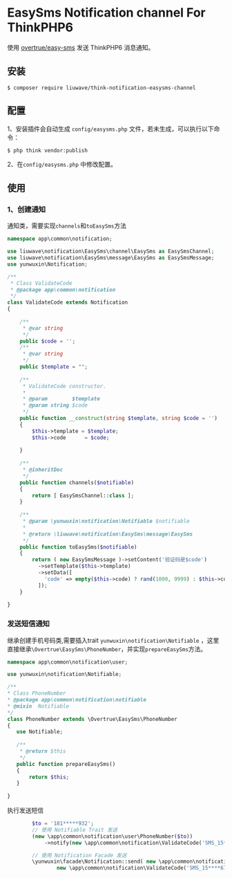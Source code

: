 # EasySms Notification channel  For ThinkPHP6

使用 [overtrue/easy-sms](https://github.com/overtrue/easy-sms) 发送 ThinkPHP6 消息通知。

## 安装

```shell
$ composer require liuwave/think-notification-easysms-channel
```

## 配置

1、安装插件会自动生成 `config/easysms.php` 文件，若未生成，可以执行以下命令：
```shell 
$ php think vendor:publish
```
2、在`config/easysms.php` 中修改配置。



## 使用

### 1、创建通知
通知类，需要实现`channels`和`toEasySms`方法
```php
namespace app\common\notification;

use liuwave\notification\EasySms\channel\EasySms as EasySmsChannel;
use liuwave\notification\EasySms\message\EasySms as EasySmsMessage;
use yunwuxin\Notification;

/**
 * Class ValidateCode
 * @package app\common\notification
 */
class ValidateCode extends Notification
{
    
    /**
     * @var string
     */
    public $code = '';
    /**
     * @var string
     */
    public $template = "";
    
    /**
     * ValidateCode constructor.
     *
     * @param        $template
     * @param string $code
     */
    public function __construct(string $template, string $code = '')
    {
        $this->template = $template;
        $this->code      = $code;
        
    }
    
    /**
     * @inheritDoc
     */
    public function channels($notifiable)
    {
        return [ EasySmsChannel::class ];
    }
    
    /**
     * @param \yunwuxin\notification\Notifiable $notifiable
     *
     * @return \liuwave\notification\EasySms\message\EasySms
     */
    public function toEasySms($notifiable)
    {
        return ( new EasySmsMessage )->setContent('验证码是$code')
          ->setTemplate($this->template)
          ->setData([
            'code' => empty($this->code) ? rand(1000, 9999) : $this->code,
          ]);
    }
    
}
```
 ### 发送短信通知
 
 继承创建手机号码类,需要插入trait `yunwuxin\notification\Notifiable` ，这里直接继承`\Overtrue\EasySms\PhoneNumber`，并实现`prepareEasySms`方法。
 ```php
namespace app\common\notification\user;

use yunwuxin\notification\Notifiable;

/**
 * Class PhoneNumber
 * @package app\common\notification\notifiable
 * @mixin  Notifiable
 */
class PhoneNumber extends \Overtrue\EasySms\PhoneNumber
{
    use Notifiable;
    
    /**
     * @return $this
     */
    public function prepareEasySms()
    {
        return $this;
    }
    
}

```
 

执行发送短信

```php
        $to = '181*****932';   
        // 使用 Notifiable Trait 发送
        (new \app\common\notification\user\PhoneNumber($to))
            ->notify(new \app\common\notification\ValidateCode('SMS_15****670'));

        // 使用 Notification Facade 发送
        \yunwuxin\facade\Notification::send( new \app\common\notification\user\PhoneNumber($to), 
                new \app\common\notification\ValidateCode('SMS_15****670'));
        

```
 
